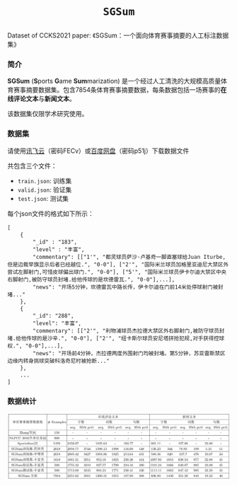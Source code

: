 #  <p align=center>`SGSum`</p>
Dataset of CCKS2021 paper: 《SGSum：一个面向体育赛事摘要的人工标注数据集》

### 简介

**SGSum** (**S**ports **G**ame **Sum**marization) 是一个经过人工清洗的大规模高质量体育赛事摘要数据集。包含7854条体育赛事摘要数据，每条数据包括一场赛事的**在线评论文本**与**新闻文本**。

该数据集仅限学术研究使用。

### 数据集
请使用[讯飞云](http://pan.iflytek.com:80/link/C91C8827872D98DB78E6F25B8E94FCD3)（密码FECv）或[百度网盘](https://pan.baidu.com/s/1rWUTRi3dPdwmXhRD_UjLPQ)（密码p51j）下载数据文件

共包含三个文件：

* ```train.json```: 训练集
* ```valid.json```: 验证集
* ```test.json```: 测试集


每个json文件的格式如下所示：

```
[
    {
        "_id" : "183",
        "level" : "丰富",
        "commentary": [["1'", "都灵球员萨沙·卢基奇一脚直塞球给Juan Iturbe,但是边裁举旗显示后者已经越位.", "0-0"], ["2'", "国际米兰球员加格里亚迪尼大禁区外尝试左脚射门,可惜皮球偏出球门.", "0-0"], ["5'", "国际米兰球员伊卡尔迪大禁区中央右脚射门,被防守球员封堵.给他传球的是坎德雷瓦.", "0-0"],...],
        "news": "开场5分钟，坎德雷瓦中路长传，伊卡尔迪在门前14米处停球射门被封堵..."
    },
    {
        "_id": "288",
        "level": "丰富",
        "commentary": [["2'", "利物浦球员杰拉德大禁区外右脚射门,被防守球员封堵.给他传球的是沙辛.", "0-0"], ["2'", "纽卡斯尔球员安尼塔拼抢犯规,对手获得控球权.", "0-0"],...],
        "news": "开场前4分钟，杰拉德两度外围射门均被封堵。第5分钟，苏亚雷斯禁区边缘内转身挑球突破科洛奇尼时被抢断..."
    },
    ...
]
```

### 数据统计
<p align="justify">
  <img src="https://github.com/krystalan/SGSum/blob/main/statistics.png" alt="statistics">
</p>


